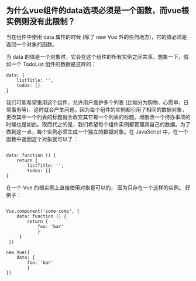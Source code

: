 ## 为什么vue组件的data选项必须是一个函数，而vue根实例则没有此限制？
当在组件中使用 data 属性的时候 (除了 new Vue 外的任何地方)，它的值必须是返回一个对象的函数。

当 data 的值是一个对象时，它会在这个组件的所有实例之间共享。想象一下，假如一个 TodoList 组件的数据是这样的：
```
data: { 
    listTitle: '', 
    todos: [] 
}

```

我们可能希望重用这个组件，允许用户维护多个列表 (比如分为购物、心愿单、日常事务等)。这时就会产生问题。因为每个组件的实例都引用了相同的数据对象，更改其中一个列表的标题就会改变其它每一个列表的标题。增删改一个待办事项的时候也是如此。取而代之的是，我们希望每个组件实例都管理其自己的数据。为了做到这一点，每个实例必须生成一个独立的数据对象。在 JavaScript 中，在一个函数中返回这个对象就可以了：
```

data: function () { 
    return {
        listTitle: '', 
        todos: [] 
}
```

在一个 Vue 的根实例上直接使用对象是可以的， 因为只存在一个这样的实例。
好例子：
```

Vue.component('some-comp', {
    data: function () { 
        return {
            foo: 'bar' 
            } 
     }
 })
 
new Vue({ 
    data: { 
        foo: 'bar' 
        } 
})
```